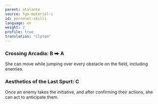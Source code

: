 ```yaml
---
parent: atalante
source: fgo-material-i
id: personal-skills
language: en
weight: 2
profile: true
translation: "Clyton"
---
```


### Crossing Arcadia: B ⮕ A

She can move while jumping over every obstacle on the field, including enemies.

### Aesthetics of the Last Spurt: C

Once an enemy takes the initiative, and after confirming their actions, she can act to anticipate them.
